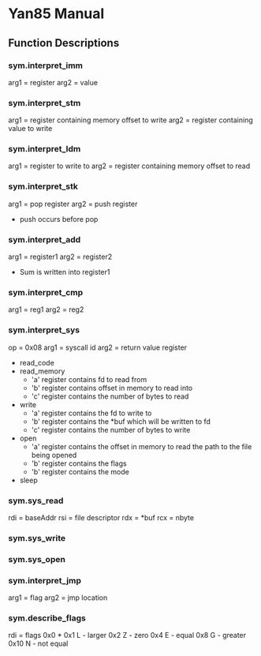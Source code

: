 # Yan85 Manual

## Function Descriptions

### sym.interpret_imm
arg1 = register
arg2 = value

### sym.interpret_stm
arg1 = register containing memory offset to write
arg2 = register containing value to write

### sym.interpret_ldm
arg1 = register to write to
arg2 = register containing memory offset to read

### sym.interpret_stk
arg1 = pop register
arg2 = push register

- push occurs before pop

### sym.interpret_add
arg1 = register1
arg2 = register2

- Sum is written into register1

### sym.interpret_cmp
arg1 = reg1
arg2 = reg2

### sym.interpret_sys
op = 0x08
arg1 = syscall id
arg2 = return value register

- read_code
- read_memory
    - 'a' register contains fd to read from
    - 'b' register contains offset in memory to read into
    - 'c' register contains the number of bytes to read
- write
    - 'a' register contains the fd to write to
    - 'b' register contains the *buf which will be written to fd
    - 'c' register contains the number of bytes to write
- open
    - 'a' register contains the offset in memory to read the path to the file being opened
    - 'b' register contains the flags
    - 'b' register contains the mode
- sleep


### sym.sys_read
rdi = baseAddr
rsi = file descriptor
rdx = *buf
rcx = nbyte

### sym.sys_write
### sym.sys_open


### sym.interpret_jmp
arg1 = flag
arg2 = jmp location

### sym.describe_flags
rdi = flags
0x0     *
0x1     L - larger
0x2     Z - zero
0x4     E - equal
0x8     G - greater
0x10    N - not equal



